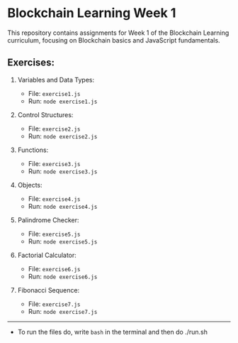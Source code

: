 Blockchain Learning Week 1
==========================

This repository contains assignments for Week 1 of the Blockchain Learning curriculum, focusing on Blockchain basics and JavaScript fundamentals.

Exercises:
----------

1.  Variables and Data Types:

    -   File: `exercise1.js`
    -   Run: `node exercise1.js`
    
2.  Control Structures:

    -   File: `exercise2.js`
    -   Run: `node exercise2.js`

3.  Functions:

    -   File: `exercise3.js`
    -   Run: `node exercise3.js`

4.  Objects:

    -   File: `exercise4.js`
    -   Run: `node exercise4.js`

5.  Palindrome Checker:

    -   File: `exercise5.js`
    -   Run: `node exercise5.js`

6.  Factorial Calculator:

    -   File: `exercise6.js`
    -   Run: `node exercise6.js`

7.  Fibonacci Sequence:

    -   File: `exercise7.js`
    -   Run: `node exercise7.js`


------------------------------------------------------------------------

- To run the files do, write `bash` in the terminal and then do ./run.sh